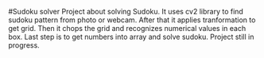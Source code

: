#Sudoku solver
Project about solving Sudoku. It uses cv2 library to find sudoku pattern from photo or webcam. After that it applies tranformation to get grid. Then it chops the grid and recognizes numerical values in each box. Last step is to get numbers into array and solve sudoku. Project still in progress.
